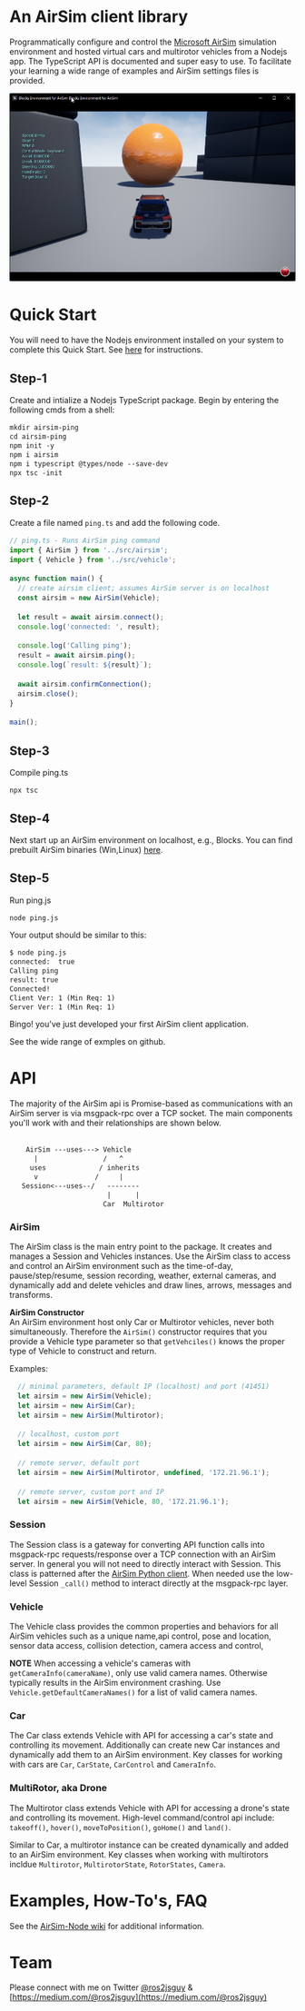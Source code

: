 # An AirSim client library

Programmatically configure and control the [Microsoft AirSim](https://microsoft.github.io/AirSim/) 
simulation environment and hosted virtual cars and multirotor vehicles from a Nodejs app. The TypeScript
API is documented and super easy to use. To facilitate your learning a wide range of examples and AirSim
settings files is provided.

![Blocks World](./blocks.png)
# Quick Start
You will need to have the Nodejs environment installed on your system to complete this Quick Start. 
See [here](https://docs.npmjs.com/downloading-and-installing-node-js-and-npm) for instructions.

## Step-1
Create and intialize a Nodejs TypeScript package. Begin by entering the following cmds from a shell: 
```
mkdir airsim-ping
cd airsim-ping
npm init -y
npm i airsim
npm i typescript @types/node --save-dev
npx tsc -init
```
## Step-2
Create a file named `ping.ts` and add the following code.
```typescript
// ping.ts - Runs AirSim ping command
import { AirSim } from '../src/airsim';
import { Vehicle } from '../src/vehicle';

async function main() {
  // create airsim client; assumes AirSim server is on localhost
  const airsim = new AirSim(Vehicle);
  
  let result = await airsim.connect();
  console.log('connected: ', result);

  console.log('Calling ping');
  result = await airsim.ping();
  console.log(`result: ${result}`);

  await airsim.confirmConnection();
  airsim.close();
}

main();
```
## Step-3
Compile ping.ts
```
npx tsc
```
## Step-4
Next start up an AirSim environment on localhost, e.g., Blocks.
You can find prebuilt AirSim binaries (Win,Linux) [here](https://github.com/Microsoft/AirSim/releases).

## Step-5
Run ping.js
```
node ping.js
```
Your output should be similar to this:
```
$ node ping.js
connected:  true
Calling ping
result: true
Connected!
Client Ver: 1 (Min Req: 1)
Server Ver: 1 (Min Req: 1)
```

Bingo! you've just developed your first AirSim client application.

See the wide range of exmples on github.

# API
The majority of the AirSim api is Promise-based as communications with
an AirSim server is via msgpack-rpc over a TCP socket. The main components
you'll work with and their relationships are shown below.
```

    AirSim ---uses---> Vehicle
      |                /   ^
     uses             / inherits
      v              /     |
   Session<---uses--/   --------
                        |      |
                       Car  Multirotor
```

### AirSim
The AirSim class is the main entry point to the package. It creates and manages a Session and Vehicles instances. Use the AirSim class to access and control an AirSim environment such as the time-of-day, pause/step/resume, session recording, weather, external cameras, and dynamically add and delete vehicles and draw lines, arrows, messages and transforms.

**AirSim Constructor**   
An AirSim environment host only Car or Multirotor vehicles, never both simultaneously. Therefore the `AirSim()` constructor requires that you provide a Vehicle type parameter so that `getVehciles()` 
knows the proper type of Vehicle to construct and return.

Examples:
```typescript
  // minimal parameters, default IP (localhost) and port (41451)
  let airsim = new AirSim(Vehicle);
  let airsim = new AirSim(Car);
  let airsim = new AirSim(Multirotor);

  // localhost, custom port
  let airsim = new AirSim(Car, 80);

  // remote server, default port
  let airsim = new AirSim(Multirotor, undefined, '172.21.96.1');

  // remote server, custom port and IP
  let airsim = new AirSim(Vehicle, 80, '172.21.96.1');
```

### Session
The Session class is a gateway for converting API function calls into msgpack-rpc requests/response over a TCP connection with an AirSim server. In general you will not need to directly interact with Session. This class is patterned
after the [AirSim Python client](https://github.com/microsoft/AirSim/blob/master/PythonClient/airsim/client.py). When needed use the low-level Session `_call()` method to interact directly at the msgpack-rpc layer.

### Vehicle
The Vehicle class provides the common properties and behaviors for all AirSim vehicles such as a unique name,api control, 
pose and location, sensor data access, collision detection, camera access and control, 

**NOTE**
When accessing a vehicle's cameras with `getCameraInfo(cameraName)`, only use valid camera names. Otherwise typically results in the AirSim environment crashing. Use `Vehicle.getDefaultCameraNames()` for a list of valid camera names. 

### Car
The Car class extends Vehicle with API for accessing a car's state
and controlling its movement. Additionally can create
new Car instances and dynamically add them to an AirSim environment. Key classes for working with cars are `Car`, `CarState`, `CarControl` and `CameraInfo`.

 
### MultiRotor, aka Drone
The Multirotor class extends Vehicle with API for accessing a drone's state and controlling its movement. High-level 
command/control api include: `takeoff()`, `hover()`, 
`moveToPosition()`, `goHome()` and `land()`.

Similar to Car, a multirotor instance can be created dynamically and added to an AirSim environment. Key classes when working with multirotors incldue
`Multirotor`, `MultirotorState`, `RotorStates`, `Camera`.

# Examples, How-To's, FAQ

See the [AirSim-Node wiki](https://github.com/ros2jsguy/airsim-node/wiki) for additional information.



# Team
Please connect with me on Twitter [@ros2jsguy](https://twitter.com/ros2jsguy) & [https://medium.com/@ros2jsguy](https://medium.com/@ros2jsguy)
